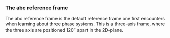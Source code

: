 ### The abc reference frame

The abc reference frame is the default reference frame one first encounters when learning about three phase systems.
This is a three-axis frame, where the three axis are positioned 120$^\circ$ apart in the 2D-plane.
